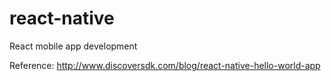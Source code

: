 # react-native
React mobile app development

Reference: http://www.discoversdk.com/blog/react-native-hello-world-app
